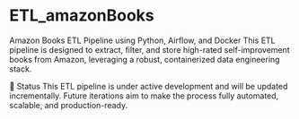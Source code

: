 # ETL_amazonBooks
Amazon Books ETL Pipeline using Python, Airflow, and Docker This ETL pipeline is designed to extract, filter, and store high-rated self-improvement books from Amazon, leveraging a robust, containerized data engineering stack.


🔄 Status
This ETL pipeline is under active development and will be updated incrementally. Future iterations aim to make the process fully automated, scalable, and production-ready.

